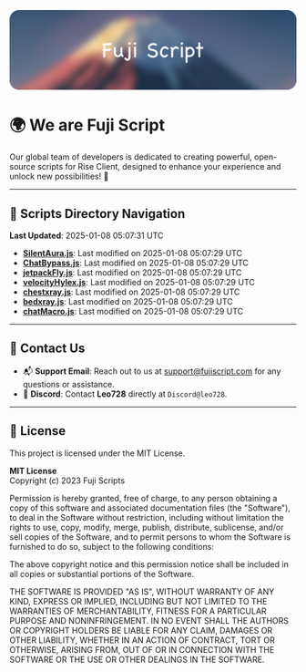 ![Banner](.github/b.webp)

# 🌍 **We are Fuji Script**

Our global team of developers is dedicated to creating powerful, open-source scripts for Rise Client, designed to enhance your experience and unlock new possibilities! 🌟

---
<!-- SCRIPTS_NAVIGATION_START -->
## 📂 **Scripts Directory Navigation**

**Last Updated**: 2025-01-08 05:07:31 UTC

- **[SilentAura.js](scripts/SilentAura.js)**: Last modified on 2025-01-08 05:07:29 UTC
- **[ChatBypass.js](scripts/ChatBypass.js)**: Last modified on 2025-01-08 05:07:29 UTC
- **[jetpackFly.js](scripts/jetpackFly.js)**: Last modified on 2025-01-08 05:07:29 UTC
- **[velocityHylex.js](scripts/velocityHylex.js)**: Last modified on 2025-01-08 05:07:29 UTC
- **[chestxray.js](scripts/chestxray.js)**: Last modified on 2025-01-08 05:07:29 UTC
- **[bedxray.js](scripts/bedxray.js)**: Last modified on 2025-01-08 05:07:29 UTC
- **[chatMacro.js](scripts/chatMacro.js)**: Last modified on 2025-01-08 05:07:29 UTC

<!-- SCRIPTS_NAVIGATION_END -->

---

## 💬 **Contact Us**  
- 📬 **Support Email**: Reach out to us at [support@fujiscript.com](mailto:support@fujiscript.com) for any questions or assistance.  
- 💬 **Discord**: Contact **Leo728** directly at `Discord@leo728`.

---

## 📜 **License**

This project is licensed under the MIT License.  

**MIT License**  
Copyright (c) 2023 Fuji Scripts  

Permission is hereby granted, free of charge, to any person obtaining a copy of this software and associated documentation files (the "Software"), to deal in the Software without restriction, including without limitation the rights to use, copy, modify, merge, publish, distribute, sublicense, and/or sell copies of the Software, and to permit persons to whom the Software is furnished to do so, subject to the following conditions:  

The above copyright notice and this permission notice shall be included in all copies or substantial portions of the Software.  

THE SOFTWARE IS PROVIDED "AS IS", WITHOUT WARRANTY OF ANY KIND, EXPRESS OR IMPLIED, INCLUDING BUT NOT LIMITED TO THE WARRANTIES OF MERCHANTABILITY, FITNESS FOR A PARTICULAR PURPOSE AND NONINFRINGEMENT. IN NO EVENT SHALL THE AUTHORS OR COPYRIGHT HOLDERS BE LIABLE FOR ANY CLAIM, DAMAGES OR OTHER LIABILITY, WHETHER IN AN ACTION OF CONTRACT, TORT OR OTHERWISE, ARISING FROM, OUT OF OR IN CONNECTION WITH THE SOFTWARE OR THE USE OR OTHER DEALINGS IN THE SOFTWARE.  
